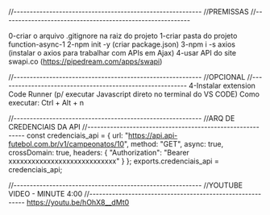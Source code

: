 //----------------------------------------------------------
//PREMISSAS
//----------------------------------------------------------

0-criar o arquivo .gitignore na raiz do projeto
1-criar pasta do projeto function-async-1
2-npm init -y (criar package.json)
3-npm i -s axios (instalar o axios para trabalhar com APIs em Ajax)
4-usar API do site swapi.co (https://pipedream.com/apps/swapi)

//----------------------------------------------------------
//OPCIONAL
//----------------------------------------------------------
4-Instalar extension Code Runner (p/ executar Javascript direto no terminal do VS CODE)
  Como executar: Ctrl + Alt + n

//----------------------------------------------------------
//ARQ DE CREDENCIAIS DA API
//----------------------------------------------------------
const credenciais_api = {
  url: "https://api.api-futebol.com.br/v1/campeonatos/10",
  method: "GET",
  async: true,
  crossDomain: true,
  headers: {
    "Authorization": "Bearer xxxxxxxxxxxxxxxxxxxxxxxxxxxx"
  }
};
exports.credenciais_api = credenciais_api;

//----------------------------------------------------------
//YOUTUBE VIDEO - MINUTE 4:00
//----------------------------------------------------------
https://youtu.be/hOhX8__dMt0
